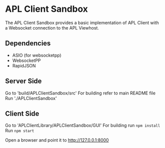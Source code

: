 # APL Client Sandbox
The APL Client Sandbox provides a basic implementation of APL Client with a Websocket connection to the APL Viewhost.

## Dependencies
* ASIO (for websocketpp)
* WebsocketPP
* RapidJSON

## Server Side
Go to 'build/APLClientSandbox/src'
For building refer to main README file
Run './APLClientSandbox'

## Client Side
Go to 'APLClientLibrary/APLClientSandbox/GUI'
For building run `npm install`
Run `npm start`


Open a browser and point it to http://127.0.0.1:8000